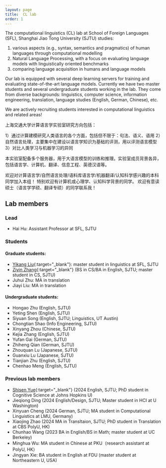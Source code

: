 ```yaml
---
layout: page
title:  CL lab
order: 1
---
```


The computational linguistics (CL) lab at School of Foreign Languages (SFL), Shanghai Jiao Tong University (SJTU)
studies:

1) various aspects (e.g., syntax, semantics and pragmatics) of human languages through computational modelling 
2) Natural Language Processing, with a focus on evaluating language models with linguistically oriented benchmarks
3) comparing language acquisition in humans and language models

Our lab is equipped with several deep learning servers for training and evaluating state-of-the-art language models. Currently we have two master students and several undergraduate students working in the lab. They come from diverse backgrounds: linguistics, computer science, information engineering, translation, language studies (English, German, Chinese), etc.

We are actively recruiting students interested in computational linguistics and related areas!

上海交通大学计算语言学实验室研究方向包括：

1）通过计算建模研究人类语言的各个方面，包括但不限于：句法、语义、语用
2）自然语言处理，主要集中在建设以语言学知识为基础的评测，用以评测语言模型
3）对比人类学习与机器学习的异同

本实验室配备多个服务器，用于大语言模型的训练和推理。实验室成员背景各异，包括语言学、计算机、翻译、信息工程、英德汉语等。

欢迎对计算语言学/自然语言处理/语料库语言学/机器翻译/认知科学感兴趣的本科同学加入本组！ 特别欢迎有计算机或心理学、认知科学背景的同学。
欢迎有意读硕士（语言学学硕、翻译专硕）的同学联系我！

## Lab members 

### Lead

- Hai Hu: Assistant Professor at SFL, SJTU

### Students

#### Graduate students:
- [Yikang Liu](https://yikang0131.github.io){:target="_blank"}: master student in linguistics at SFL, SJTU 
- [Ziyin Zhang](https://geralt-targaryen.github.io/){:target="_blank"} (BS in CS/BA in English, SJTU; master student in CS, SJTU)
- Juhui Zhu: MA in translation
- Jiayi Liu: MA in translation

#### Undergraduate students:
- Hongao Zhu (English, SJTU)
- Yeting Shen (English, SJTU)
- Siyuan Song (English, SJTU; Linguistics, UT Austin)
- Chongtian Shao (Info Engineering, SJTU)
- Xinyang Zhou (Chinese, SJTU)
- Kejia Zhang (English, SJTU)
- Yufan Gai (German, SJTU)
- Zhiheng Qian (German, SJTU)
- Zhouquan Lu (Japanese, SJTU)
- Guanxiu Lu (Japanese, SJTU)
- Tianjian Zhu (English, SJTU)
- Chenhao Meng (English, SJTU)

### Previous lab members
- [Shisen Yue](https://shawn0918.github.io/){:target="_blank"} (2024 English, SJTU;  PhD student in Cognitive Science at Johns Hopkins U)
- Jieqiong Ding (2024 English/Design, SJTU;  Master student in HCI at U Washington)
- Xinyuan Cheng (2024 German, SJTU; MA student in Computational Linguistics at LMU, Germany)
- Xiaojing Zhao (2024 MA in Transltaion, SJTU; PhD student in Translation at CBS PolyU, HK)
- Chunhao Wang (2023 BA in English/BS in Math; master student at UC Berkeley)
- Minghua Wu: MA student in Chinese at PKU（research assistant at PolyU, HK）
- Jingyan Xie: BA student in English at FDU (master student at Northeastern U, USA)
